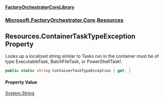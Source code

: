 #### [FactoryOrchestratorCoreLibrary](./FactoryOrchestratorCoreLibrary.md 'FactoryOrchestratorCoreLibrary')
### [Microsoft.FactoryOrchestrator.Core](./Microsoft-FactoryOrchestrator-Core.md 'Microsoft.FactoryOrchestrator.Core').[Resources](./Microsoft-FactoryOrchestrator-Core-Resources.md 'Microsoft.FactoryOrchestrator.Core.Resources')
## Resources.ContainerTaskTypeException Property
Looks up a localized string similar to Tasks run in the container must be of type ExecutableTask, BatchFileTask, or PowerShellTask!.  
```csharp
public static string ContainerTaskTypeException { get; }
```
#### Property Value
[System.String](https://docs.microsoft.com/en-us/dotnet/api/System.String 'System.String')  
